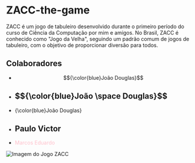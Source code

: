 # ZACC-the-game

ZACC é um jogo de tabuleiro desenvolvido durante o primeiro período do curso de Ciência da Computação por mim e amigos. No Brasil, ZACC é conhecido como "Jogo da Velha", seguindo um padrão comum de jogos de tabuleiro, com o objetivo de proporcionar diversão para todos.

## Colaboradores

- <font>$${\color{blue}João Douglas}$$</font>
- <h2>$${\color{blue}João \space Douglas}$$</h2>
- <font>{\color{blue}João Douglas}</font>
- <h2 color=blue>Paulo Victor</font>
- <font color='pink'>Marcos Eduardo</font>

![Imagem do Jogo ZACC](https://github.com/fadadoc/ZACC-the-game/assets/138242492/b1b0161b-a894-451d-a1f3-e08fcad92f89)
